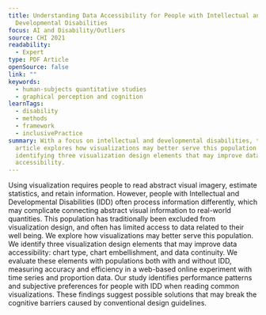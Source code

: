 ```yaml
---
title: Understanding Data Accessibility for People with Intellectual and
  Developmental Disabilities
focus: AI and Disability/Outliers
source: CHI 2021
readability:
  - Expert
type: PDF Article
openSource: false
link: ""
keywords:
  - human-subjects quantitative studies
  - graphical perception and cognition
learnTags:
  - disability
  - methods
  - framework
  - inclusivePractice
summary: With a focus on intellectual and developmental disabilities, this
  article explores how visualizations may better serve this population by
  identifying three visualization design elements that may improve data
  accessibility.
---
```

Using visualization requires people to read abstract visual imagery, estimate statistics, and retain information. However, people with Intellectual and Developmental Disabilities (IDD) often process information differently, which may complicate connecting abstract visual information to real-world quantities. This population has traditionally been excluded from visualization design, and often has limited access to data related to their well being. We explore how visualizations may better serve this population. We identify three visualization design elements that may improve data accessibility: chart type, chart embellishment, and data continuity. We evaluate these elements with populations both with and without IDD, measuring accuracy and efficiency in a web-based online experiment with time series and proportion data. Our study identifies performance patterns and subjective preferences for people with IDD when reading common visualizations. These findings suggest possible solutions that may break the cognitive barriers caused by conventional design guidelines.
